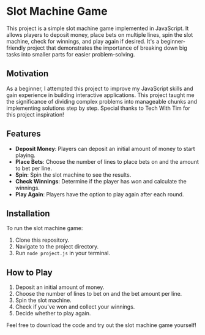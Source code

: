 # Slot Machine Game

This project is a simple slot machine game implemented in JavaScript. It allows players to deposit money, place bets on multiple lines, spin the slot machine, check for winnings, and play again if desired. It's a beginner-friendly project that demonstrates the importance of breaking down big tasks into smaller parts for easier problem-solving.

## Motivation

As a beginner, I attempted this project to improve my JavaScript skills and gain experience in building interactive applications. This project taught me the significance of dividing complex problems into manageable chunks and implementing solutions step by step. Special thanks to Tech With Tim for this project inspiration!

## Features

- **Deposit Money**: Players can deposit an initial amount of money to start playing.
- **Place Bets**: Choose the number of lines to place bets on and the amount to bet per line.
- **Spin**: Spin the slot machine to see the results.
- **Check Winnings**: Determine if the player has won and calculate the winnings.
- **Play Again**: Players have the option to play again after each round.

## Installation

To run the slot machine game:

1. Clone this repository.
2. Navigate to the project directory.
3. Run `node project.js` in your terminal.

## How to Play

1. Deposit an initial amount of money.
2. Choose the number of lines to bet on and the bet amount per line.
3. Spin the slot machine.
4. Check if you've won and collect your winnings.
5. Decide whether to play again.

Feel free to download the code and try out the slot machine game yourself!
